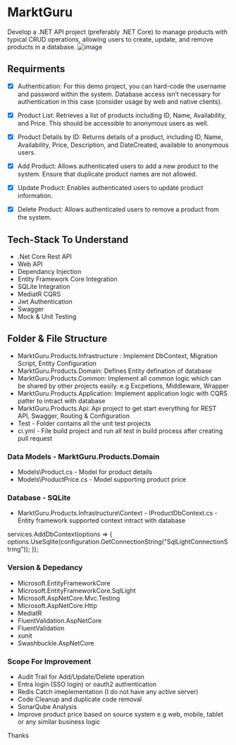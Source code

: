 # MarktGuru
Develop a .NET API project (preferably .NET Core) to manage products with typical CRUD operations, allowing users to create, update, and remove products in a database.
![image](https://github.com/user-attachments/assets/cd542f9e-f019-4467-9d85-37acb0e627c9)

## Requirments
- [x] Authentication: For this demo project, you can hard-code the username and password
within the system. Database access isn’t necessary for authentication in this case (consider
usage by web and native clients).
- [x] Product List: Retrieves a list of products including ID, Name, Availability, and Price. This
should be accessible to anonymous users as well.
- [x] Product Details by ID: Returns details of a product, including ID, Name, Availability, Price,
Description, and DateCreated, available to anonymous users.
- [x] Add Product: Allows authenticated users to add a new product to the system. Ensure that
duplicate product names are not allowed.
- [x] Update Product: Enables authenticated users to update product information.
- [x] Delete Product: Allows authenticated users to remove a product from the system.


## Tech-Stack To Understand
<ul>
  <li>.Net Core Rest API</li>
  <li>Web API</li>
  <li>Dependancy Injection</li>  
  <li>Entity Framework Core Integration</li>
  <li>SQLite Integration</li>
  <li>MediatR CQRS</li>
  <li>Jwt Authentication</li>
  <li>Swagger</li>
  <li>Mock & Unit Testing</li>
</ul>

## Folder & File Structure
<ul>
  <li>MarktGuru.Products.Infrastructure : Implement DbContext, Migration Script, Entity Configuration</li>
  <li>MarktGuru.Products.Domain: Defines Entity defination of database</li>
  <li>MarktGuru.Products.Common: Implement all common logic which can be shared by other projects easily. e.g Excpetions, Middleware, Wrapper</li>
  <li>MarktGuru.Products.Application: Implement application logic with CQRS patter to intract with database</li>
  <li>MarktGuru.Products.Api: Api project to get start everything for REST API, Swagger, Routing & Configuration</li>
  <li>Test - Folder contains all the unit test projects</li>
  <li>ci.yml - File build project and run all test in build process after creating pull request</li>
 </ul>

 ### Data Models - MarktGuru.Products.Domain
 <ul>
  <li>Models\Product.cs - Model for product details</li>
  <li>Models\ProductPrice.cs - Model supporting product price</li>
</ul>
  
### Database - SQLite
 <ul>
  <li>MarktGuru.Products.Infrastructure\Context - IProductDbContext.cs - Entity framework supported context intract with database</li>
  </ul>
  
  services.AddDbContext<ProductDbContext>(options =>
    {
        options.UseSqlite(configuration.GetConnectionString("SqlLightConnectionString"));
    });
    
### Version & Depedancy 
 <ul>
  <li>Microsoft.EntityFrameworkCore</li>
  <li>Microsoft.EntityFrameworkCore.SqlLight</li>
  <li>Microsoft.AspNetCore.Mvc.Testing </li>
  <li>Microsoft.AspNetCore.Http</li>
  <li>MediatR </li>
  <li>FluentValidation.AspNetCore</li>
  <li>FluentValidation </li>
  <li>xunit</li>
  <li>Swashbuckle.AspNetCore</li>
 </ul>
    
### Scope For Improvement
 <ul>
  <li>Audit Trail for Add/Update/Delete operation</li>
  <li>Entra login (SSO login) or oauth2 authentication</li>
  <li>Redis Catch imeplementation (I do not have any active server)</li>
  <li>Code Cleanup and duplicate code removal</li>
  <li>SonarQube Analysis</li>
  <li>Improve product price based on source system e.g web, mobile, tablet or any similar business logic</li>
 </ul>

 Thanks